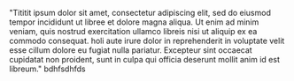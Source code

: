 "Tititit ipsum dolor sit amet, consectetur adipiscing elit, sed do eiusmod
tempor
incididunt ut libree et dolore magna aliqua. Ut enim ad minim veniam, quis
nostrud exercitation ullamco libreis nisi ut aliquip ex ea
commodo consequat. holi aute irure dolor in reprehenderit in voluptate 
velit esse cillum dolore eu fugiat nulla pariatur. Excepteur
sint occaecat cupidatat non proident, sunt in culpa qui officia
deserunt mollit anim id est libreum."
    bdhfsdhfds